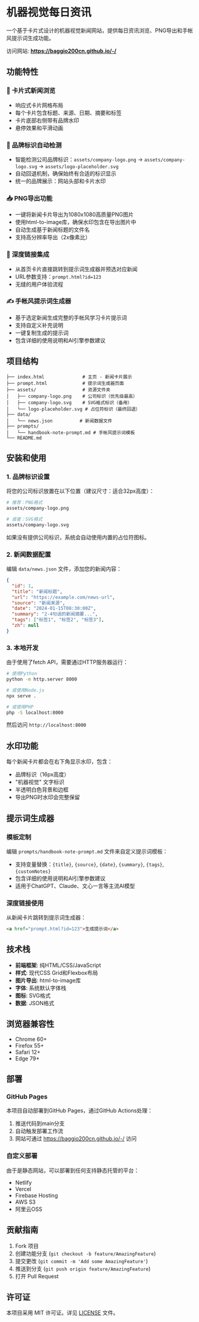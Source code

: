 
# 机器视觉每日资讯

一个基于卡片式设计的机器视觉新闻网站，提供每日资讯浏览、PNG导出和手帐风提示词生成功能。

访问网站: **https://baggio200cn.github.io/-/**

## 功能特性

### 📰 卡片式新闻浏览
- 响应式卡片网格布局
- 每个卡片包含标题、来源、日期、摘要和标签
- 卡片底部右侧带有品牌水印
- 悬停效果和平滑动画

### 🎨 品牌标识自动检测
- 智能检测公司品牌标识：`assets/company-logo.png` → `assets/company-logo.svg` → `assets/logo-placeholder.svg`
- 自动回退机制，确保始终有合适的标识显示
- 统一的品牌展示：网站头部和卡片水印

### 📥 PNG导出功能
- 一键将新闻卡片导出为1080x1080高质量PNG图片
- 使用html-to-image库，确保水印包含在导出图片中
- 自动生成基于新闻标题的文件名
- 支持高分辨率导出（2x像素比）

### 🔗 深度链接集成
- 从首页卡片直接跳转到提示词生成器并预选对应新闻
- URL参数支持：`prompt.html?id=123`
- 无缝的用户体验流程

### ✍️ 手帐风提示词生成器
- 基于选定新闻生成完整的手帐风学习卡片提示词
- 支持自定义补充说明
- 一键复制生成的提示词
- 包含详细的使用说明和AI引擎参数建议

## 项目结构

```
├── index.html              # 主页 - 新闻卡片展示
├── prompt.html             # 提示词生成器页面
├── assets/                 # 资源文件夹
│   ├── company-logo.png    # 公司标识（优先级最高）
│   ├── company-logo.svg    # SVG格式标识（备用）
│   └── logo-placeholder.svg # 占位符标识（最终回退）
├── data/
│   └── news.json          # 新闻数据文件
├── prompts/
│   └── handbook-note-prompt.md # 手帐风提示词模板
└── README.md
```

## 安装和使用

### 1. 品牌标识设置

将您的公司标识放置在以下位置（建议尺寸：适合32px高度）：

```bash
# 推荐：PNG格式
assets/company-logo.png

# 或者：SVG格式  
assets/company-logo.svg
```

如果没有提供公司标识，系统会自动使用内置的占位符图标。

### 2. 新闻数据配置

编辑 `data/news.json` 文件，添加您的新闻内容：

```json
{
  "id": 1,
  "title": "新闻标题",
  "url": "https://example.com/news-url",
  "source": "新闻来源",
  "date": "2024-01-15T08:30:00Z",
  "summary": "2-4句话的新闻摘要...",
  "tags": ["标签1", "标签2", "标签3"],
  "zh": null
}
```

### 3. 本地开发

由于使用了fetch API，需要通过HTTP服务器运行：

```bash
# 使用Python
python -m http.server 8000

# 或使用Node.js
npx serve .

# 或使用PHP
php -S localhost:8000
```

然后访问 `http://localhost:8000`

## 水印功能

每个新闻卡片都会在右下角显示水印，包含：
- 品牌标识（16px高度）
- "机器视觉" 文字标识
- 半透明白色背景和边框
- 导出PNG时水印会完整保留

## 提示词生成器

### 模板定制

编辑 `prompts/handbook-note-prompt.md` 文件来自定义提示词模板：

- 支持变量替换：`{title}`, `{source}`, `{date}`, `{summary}`, `{tags}`, `{customNotes}`
- 包含详细的使用说明和AI引擎参数建议
- 适用于ChatGPT、Claude、文心一言等主流AI模型

### 深度链接使用

从新闻卡片跳转到提示词生成器：
```html
<a href="prompt.html?id=123">生成提示词</a>
```

## 技术栈

- **前端框架**: 纯HTML/CSS/JavaScript
- **样式**: 现代CSS Grid和Flexbox布局
- **图片导出**: html-to-image库
- **字体**: 系统默认字体栈
- **图标**: SVG格式
- **数据**: JSON格式

## 浏览器兼容性

- Chrome 60+
- Firefox 55+  
- Safari 12+
- Edge 79+

## 部署

### GitHub Pages

本项目自动部署到GitHub Pages，通过GitHub Actions处理：

1. 推送代码到main分支
2. 自动触发部署工作流
3. 网站可通过 https://baggio200cn.github.io/-/ 访问

### 自定义部署

由于是静态网站，可以部署到任何支持静态托管的平台：

- Netlify
- Vercel  
- Firebase Hosting
- AWS S3
- 阿里云OSS

## 贡献指南

1. Fork 项目
2. 创建功能分支 (`git checkout -b feature/AmazingFeature`)
3. 提交更改 (`git commit -m 'Add some AmazingFeature'`)
4. 推送到分支 (`git push origin feature/AmazingFeature`)
5. 打开 Pull Request

## 许可证

本项目采用 MIT 许可证。详见 [LICENSE](LICENSE) 文件。
